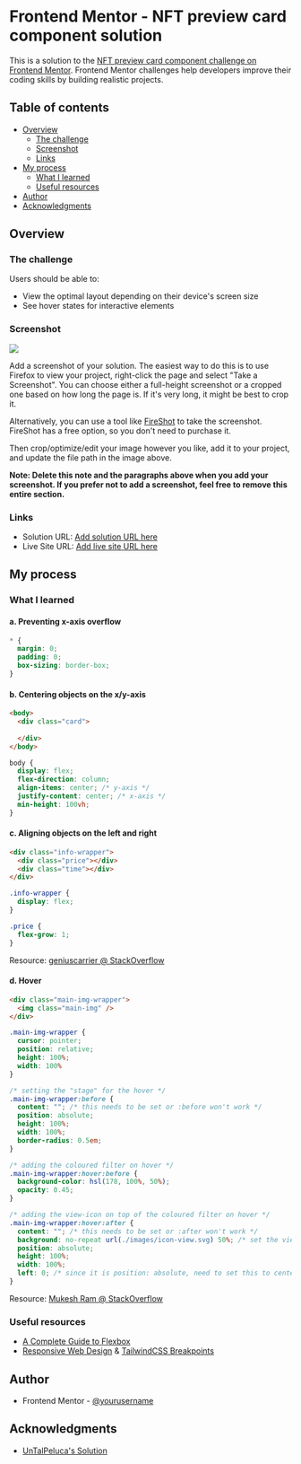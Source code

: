 # Frontend Mentor - NFT preview card component solution

This is a solution to the [NFT preview card component challenge on Frontend Mentor](https://www.frontendmentor.io/challenges/nft-preview-card-component-SbdUL_w0U). Frontend Mentor challenges help developers improve their coding skills by building realistic projects. 

## Table of contents

- [Overview](#overview)
  - [The challenge](#the-challenge)
  - [Screenshot](#screenshot)
  - [Links](#links)
- [My process](#my-process)
  - [What I learned](#what-i-learned)
  - [Useful resources](#useful-resources)
- [Author](#author)
- [Acknowledgments](#acknowledgments)

## Overview

### The challenge

Users should be able to:

- View the optimal layout depending on their device's screen size
- See hover states for interactive elements

### Screenshot

![](./screenshot.jpg)

Add a screenshot of your solution. The easiest way to do this is to use Firefox to view your project, right-click the page and select "Take a Screenshot". You can choose either a full-height screenshot or a cropped one based on how long the page is. If it's very long, it might be best to crop it.

Alternatively, you can use a tool like [FireShot](https://getfireshot.com/) to take the screenshot. FireShot has a free option, so you don't need to purchase it. 

Then crop/optimize/edit your image however you like, add it to your project, and update the file path in the image above.

**Note: Delete this note and the paragraphs above when you add your screenshot. If you prefer not to add a screenshot, feel free to remove this entire section.**

### Links

- Solution URL: [Add solution URL here](https://your-solution-url.com)
- Live Site URL: [Add live site URL here](https://your-live-site-url.com)

## My process

### What I learned

#### a. Preventing x-axis overflow

```css
* {
  margin: 0;
  padding: 0;
  box-sizing: border-box;
}
```

#### b. Centering objects on the x/y-axis

```html
<body>
  <div class="card">
    
  </div>
</body>
```

```css
body {
  display: flex;
  flex-direction: column;
  align-items: center; /* y-axis */
  justify-content: center; /* x-axis */
  min-height: 100vh;
}
```

#### c. Aligning objects on the left and right

```html
<div class="info-wrapper">
  <div class="price"></div>
  <div class="time"></div>
</div>
```

```css
.info-wrapper {
  display: flex;
}

.price {
  flex-grow: 1;
}
```

Resource: [geniuscarrier @ StackOverflow](https://stackoverflow.com/a/36800348)

#### d. Hover

```html
<div class="main-img-wrapper">
  <img class="main-img" />
</div>
```

```css
.main-img-wrapper {
  cursor: pointer;
  position: relative; 
  height: 100%;
  width: 100%
}

/* setting the "stage" for the hover */
.main-img-wrapper:before {
  content: ""; /* this needs to be set or :before won't work */
  position: absolute;
  height: 100%;
  width: 100%;
  border-radius: 0.5em;
}

/* adding the coloured filter on hover */
.main-img-wrapper:hover:before {
  background-color: hsl(178, 100%, 50%);
  opacity: 0.45;
}

/* adding the view-icon on top of the coloured filter on hover */
.main-img-wrapper:hover:after {
  content: ""; /* this needs to be set or :after won't work */
  background: no-repeat url(./images/icon-view.svg) 50%; /* set the view-icon as a background so that it will be on top of the coloured filter */
  position: absolute;
  height: 100%;
  width: 100%;
  left: 0; /* since it is position: absolute, need to set this to center it */
}
```
Resource: [Mukesh Ram @ StackOverflow](https://stackoverflow.com/a/43938944)

### Useful resources

- [A Complete Guide to Flexbox](https://css-tricks.com/snippets/css/a-guide-to-flexbox/)
- [Responsive Web Design](https://kinsta.com/blog/responsive-web-design/) & [TailwindCSS Breakpoints](https://tailwindcss.com/docs/responsive-design)

## Author

- Frontend Mentor - [@yourusername](https://www.frontendmentor.io/profile/yourusername)

## Acknowledgments

* [UnTalPeluca's Solution](https://vuejsexamples.com/a-reusable-nft-preview-card-built-with-vue-js/)
